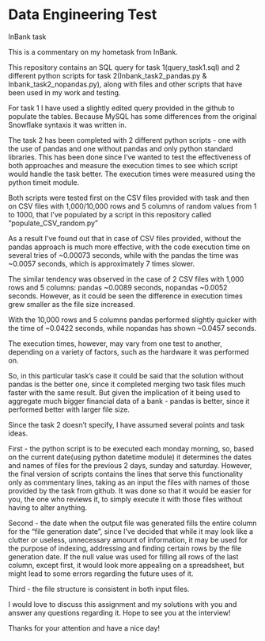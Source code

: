 # Data Engineering Test
InBank task

This is a commentary on my hometask from InBank.

This repository contains an SQL query for task 1(query_task1.sql) and 2 different python scripts for task 2(Inbank_task2_pandas.py & Inbank_task2_nopandas.py), along with files and other scripts that have been used in my work and testing.

For task 1 I have used a slightly edited query provided in the github to populate the tables. Because MySQL has some differences from the original Snowflake syntaxis it was written in.

The task 2 has been completed with 2 different python scripts - one with the use of pandas and one without pandas and only python standard libraries. This has been done since I’ve wanted to test the effectiveness of both approaches and measure the execution times to see which script would handle the task better.
The execution times were measured using the python timeit module.

Both scripts were tested first on the CSV files provided with task and then on CSV files with 1,000/10,000 rows and 5 columns of random values from 1 to 1000, that I’ve populated by a script in this repository called “populate_CSV_random.py”

As a result I’ve found out that in case of CSV files provided, without the pandas approach is much more effective, with the code execution time on several tries of ~0.00073 seconds, while with the pandas the time was ~0.0057 seconds, which is approximately 7 times slower.

The similar tendency was observed in the case of 2 CSV files with 1,000 rows and 5 columns: pandas ~0.0089 seconds, nopandas ~0.0052 seconds. However, as it could be seen the difference in execution times grew smaller as the file size increased.

With the 10,000 rows and 5 columns pandas performed slightly quicker with the time of ~0.0422 seconds, while nopandas has shown ~0.0457 seconds.

The execution times, however, may vary from one test to another, depending on a variety of factors, such as the hardware it was performed on.

So, in this particular task’s case it could be said that the solution without pandas is the better one, since it completed merging two task files much faster with the same result. But given the implication of it being used to aggregate much bigger financial data of a bank - pandas is better, since it performed better with larger file size.

Since the task 2 doesn’t specify, I have assumed several points and task ideas. 

First - the python script is to be executed each monday morning, so, based on the current date(using python datetime module) it determines the dates and names of files for the previous 2 days, sunday and saturday. However, the final version of scripts contains the lines that serve this functionality only as commentary lines, taking as an input the files with names of those provided by the task from github. It was done so that it would be easier for you, the one who reviews it, to simply execute it with those files without having to alter anything.

Second - the date when the output file was generated fills the entire column for the “file generation date”, since I’ve decided that while it may look like a clutter or useless, unnecessary amount of information, it may be used for the purpose of indexing, addressing and finding certain rows by the file generation date. If the null value was used for filling all rows of the last column, except first, it would look more appealing on a spreadsheet, but might lead to some errors regarding the future uses of it.

Third - the file structure is consistent in both input files.

I would love to discuss this assignment and my solutions with you and answer any questions regarding it. Hope to see you at the interview!

Thanks for your attention and have a nice day!
